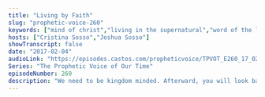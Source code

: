 ```yaml
---
title: "Living by Faith"
slug: "prophetic-voice-260"
keywords: ["mind of christ","living in the supernatural","word of the lord","kingdom of god"]
hosts: ["Cristina Sosso","Joshua Sosso"]
showTranscript: false
date: "2017-02-04"
audioLink: "https://episodes.castos.com/propheticvoice/TPVOT_E260_17_02_04-05_Living_by_Faith.mp3"
Series: "The Prophetic Voice of Our Time"
episodeNumber: 260
description: "We need to be kingdom minded. Afterward, you will look back and realize that your situation, challenges, and problems are really puny in comparison to the power of God. Blessed is the man whose trust is in the Lord and whose confidence is in Him."
---
```

